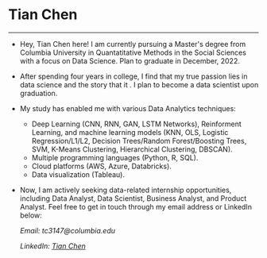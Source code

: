 # Tian Chen
---
- Hey, Tian Chen here! I am currently pursuing a Master's degree from Columbia University in Quantatitative Methods in the Social Sciences with a focus on Data Science. Plan to graduate in December, 2022.
- After spending four years in college, I find that my true passion lies in data science and the story that it . I plan to become a data scientist upon graduation.
- My study has enabled me with various Data Analytics techniques:
  - Deep Learning (CNN, RNN, GAN, LSTM Networks), Reinforment Learning, and machine learning models (KNN, OLS, Logistic Regression/L1/L2, Decision Trees/Random Forest/Boosting Trees, SVM, K-Means Clustering, Hierarchical Clustering, DBSCAN). 
  - Multiple programming languages (Python, R, SQL).
  - Cloud platforms (AWS, Azure, Databricks). 
  - Data visualization (Tableau).
- Now, I am actively seeking data-related internship opportunities, including Data Analyst, Data Scientist, Business Analyst, and Product Analyst. Feel free to get in touch through my email address or LinkedIn below:

  _Email: tc3147@columbia.edu_
  
  _LinkedIn: [Tian Chen](www.linkedin.com/in/tian-chen-7a2901198)_
